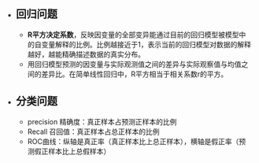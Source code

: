 - ## 回归问题
	- **R平方决定系数**，反映因变量的全部变异能通过目前的回归模型被模型中的自变量解释的比例。比例越接近于1，表示当前的回归模型对数据的解释越好，越能精确描述数据的真实分布。
	- 用回归模型预测的因变量与实际观测值之间的差异与实际观察值与均值之间的差异比。在简单线性回归中，R平方相当于相关系数r的平方。
- ## 分类问题
	- precision 精确度：真正样本占预测正样本的比例
	- Recall 召回值：真正样本占总正样本的比例
	- ROC曲线：纵轴是真正率（真正样本比上总正样本），横轴是假正率（预测假正样本比上总假样本）